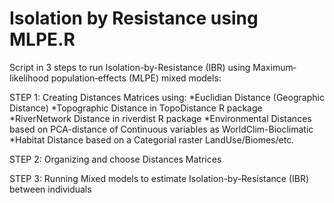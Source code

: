 # Isolation by Resistance using MLPE.R

Script in 3 steps to run Isolation-by-Resistance (IBR) using Maximum‐likelihood population‐effects (MLPE) mixed models:

  STEP 1: Creating Distances Matrices using:
      *Euclidian Distance (Geographic Distance)
      *Topographic Distance in TopoDistance R package
      *RiverNetwork Distance in riverdist R package
      *Environmental Distances based on PCA-distance of Continuous variables as WorldClim-Bioclimatic
      *Habitat Distance based on a Categorial raster LandUse/Biomes/etc.
 
 STEP 2: Organizing and choose Distances Matrices
 
 STEP 3: Running Mixed models to estimate Isolation-by-Resistance (IBR) between individuals
